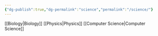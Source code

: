 ```yaml
---
{"dg-publish":true,"dg-permalink":"science","permalink":"/science/"}
---
```


[[Biology\|Biology]]
[[Physics\|Physics]]
[[Computer Science\|Computer Science]]
